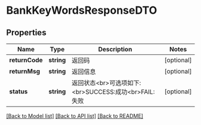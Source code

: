 # BankKeyWordsResponseDTO

## Properties
Name | Type | Description | Notes
------------ | ------------- | ------------- | -------------
**returnCode** | **string** | 返回码 | [optional] 
**returnMsg** | **string** | 返回信息 | [optional] 
**status** | **string** | 返回状态&lt;br&gt;可选项如下:&lt;br&gt;SUCCESS:成功&lt;br&gt;FAIL:失败 | [optional] 

[[Back to Model list]](../README.md#documentation-for-models) [[Back to API list]](../README.md#documentation-for-api-endpoints) [[Back to README]](../README.md)



